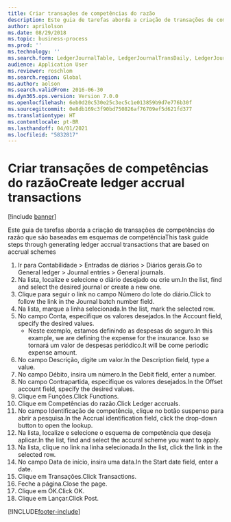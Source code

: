 ```yaml
---
title: Criar transações de competências do razão
description: Este guia de tarefas aborda a criação de transações de competências do razão que são baseadas em esquemas de competência.
author: aprilolson
ms.date: 08/29/2018
ms.topic: business-process
ms.prod: ''
ms.technology: ''
ms.search.form: LedgerJournalTable, LedgerJournalTransDaily, LedgerJournalTransAccrual, LedgerJournalTransAccrualTrans
audience: Application User
ms.reviewer: roschlom
ms.search.region: Global
ms.author: aolson
ms.search.validFrom: 2016-06-30
ms.dyn365.ops.version: Version 7.0.0
ms.openlocfilehash: 6eb0d20c530e25c3ec5c1e013859b9d7e776b30f
ms.sourcegitcommit: 0e8db169c3f90bd750826af76709ef5d621fd377
ms.translationtype: HT
ms.contentlocale: pt-BR
ms.lasthandoff: 04/01/2021
ms.locfileid: "5832817"
---
```

# <a name="create-ledger-accrual-transactions"></a><span data-ttu-id="e6d41-103">Criar transações de competências do razão</span><span class="sxs-lookup"><span data-stu-id="e6d41-103">Create ledger accrual transactions</span></span>

[!include [banner](../../includes/banner.md)]

<span data-ttu-id="e6d41-104">Este guia de tarefas aborda a criação de transações de competências do razão que são baseadas em esquemas de competência</span><span class="sxs-lookup"><span data-stu-id="e6d41-104">This task guide steps through generating ledger accrual transactions that are based on accrual schemes</span></span>

1. <span data-ttu-id="e6d41-105">Ir para Contabilidade > Entradas de diários > Diários gerais.</span><span class="sxs-lookup"><span data-stu-id="e6d41-105">Go to General ledger > Journal entries > General journals.</span></span>
2. <span data-ttu-id="e6d41-106">Na lista, localize e selecione o diário desejado ou crie um.</span><span class="sxs-lookup"><span data-stu-id="e6d41-106">In the list, find and select the desired journal or create a new one.</span></span>
3. <span data-ttu-id="e6d41-107">Clique para seguir o link no campo Número do lote do diário.</span><span class="sxs-lookup"><span data-stu-id="e6d41-107">Click to follow the link in the Journal batch number field.</span></span>
4. <span data-ttu-id="e6d41-108">Na lista, marque a linha selecionada.</span><span class="sxs-lookup"><span data-stu-id="e6d41-108">In the list, mark the selected row.</span></span>
5. <span data-ttu-id="e6d41-109">No campo Conta, especifique os valores desejados.</span><span class="sxs-lookup"><span data-stu-id="e6d41-109">In the Account field, specify the desired values.</span></span>
    * <span data-ttu-id="e6d41-110">Neste exemplo, estamos definindo as despesas do seguro.</span><span class="sxs-lookup"><span data-stu-id="e6d41-110">In this example, we are defining the expense for the insurance.</span></span> <span data-ttu-id="e6d41-111">Isso se tornará um valor de despesas periódico.</span><span class="sxs-lookup"><span data-stu-id="e6d41-111">It will be come periodic expense amount.</span></span>  
6. <span data-ttu-id="e6d41-112">No campo Descrição, digite um valor.</span><span class="sxs-lookup"><span data-stu-id="e6d41-112">In the Description field, type a value.</span></span>
7. <span data-ttu-id="e6d41-113">No campo Débito, insira um número.</span><span class="sxs-lookup"><span data-stu-id="e6d41-113">In the Debit field, enter a number.</span></span>
8. <span data-ttu-id="e6d41-114">No campo Contrapartida, especifique os valores desejados.</span><span class="sxs-lookup"><span data-stu-id="e6d41-114">In the Offset account field, specify the desired values.</span></span>
9. <span data-ttu-id="e6d41-115">Clique em Funções.</span><span class="sxs-lookup"><span data-stu-id="e6d41-115">Click Functions.</span></span>
10. <span data-ttu-id="e6d41-116">Clique em Competências do razão.</span><span class="sxs-lookup"><span data-stu-id="e6d41-116">Click Ledger accruals.</span></span>
11. <span data-ttu-id="e6d41-117">No campo Identificação de competência, clique no botão suspenso para abrir a pesquisa.</span><span class="sxs-lookup"><span data-stu-id="e6d41-117">In the Accrual identification field, click the drop-down button to open the lookup.</span></span>
12. <span data-ttu-id="e6d41-118">Na lista, localize e selecione o esquema de competência que deseja aplicar.</span><span class="sxs-lookup"><span data-stu-id="e6d41-118">In the list, find and select the accural scheme you want to apply.</span></span>
13. <span data-ttu-id="e6d41-119">Na lista, clique no link na linha selecionada.</span><span class="sxs-lookup"><span data-stu-id="e6d41-119">In the list, click the link in the selected row.</span></span>
14. <span data-ttu-id="e6d41-120">No campo Data de início, insira uma data.</span><span class="sxs-lookup"><span data-stu-id="e6d41-120">In the Start date field, enter a date.</span></span>
15. <span data-ttu-id="e6d41-121">Clique em Transações.</span><span class="sxs-lookup"><span data-stu-id="e6d41-121">Click Transactions.</span></span>
16. <span data-ttu-id="e6d41-122">Feche a página.</span><span class="sxs-lookup"><span data-stu-id="e6d41-122">Close the page.</span></span>
17. <span data-ttu-id="e6d41-123">Clique em OK.</span><span class="sxs-lookup"><span data-stu-id="e6d41-123">Click OK.</span></span>
18. <span data-ttu-id="e6d41-124">Clique em Lançar.</span><span class="sxs-lookup"><span data-stu-id="e6d41-124">Click Post.</span></span>



[!INCLUDE[footer-include](../../../includes/footer-banner.md)]